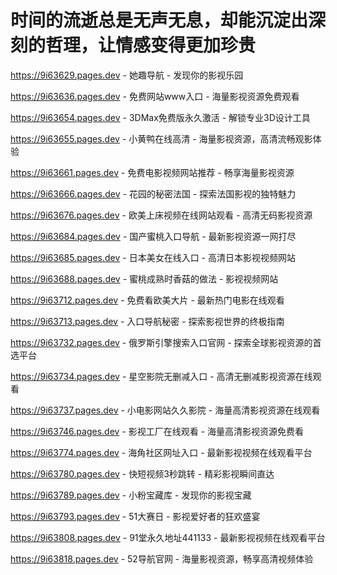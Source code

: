 # 时间的流逝总是无声无息，却能沉淀出深刻的哲理，让情感变得更加珍贵

https://9i63629.pages.dev - 她趣导航 - 发现你的影视乐园

https://9i63636.pages.dev - 免费网站www入口 - 海量影视资源免费观看

https://9i63654.pages.dev - 3DMax免费版永久激活 - 解锁专业3D设计工具

https://9i63655.pages.dev - 小黄鸭在线高清 - 海量影视资源，高清流畅观影体验

https://9i63661.pages.dev - 免费电影视频网站推荐 - 畅享海量影视资源

https://9i63666.pages.dev - 花园的秘密法国 - 探索法国影视的独特魅力

https://9i63676.pages.dev - 欧美上床视频在线网站观看 - 高清无码影视资源

https://9i63684.pages.dev - 国产蜜桃入口导航 - 最新影视资源一网打尽

https://9i63685.pages.dev - 日本美女在线入口 - 高清日本影视视频网站

https://9i63688.pages.dev - 蜜桃成熟时香菇的做法 - 影视视频网站

https://9i63712.pages.dev - 免费看欧美大片 - 最新热门电影在线观看

https://9i63713.pages.dev - 入口导航秘密 - 探索影视世界的终极指南

https://9i63732.pages.dev - 俄罗斯引擎搜索入口官网 - 探索全球影视资源的首选平台

https://9i63734.pages.dev - 星空影院无删减入口 - 高清无删减影视资源在线观看

https://9i63737.pages.dev - 小电影网站久久影院 - 海量高清影视资源在线观看

https://9i63746.pages.dev - 影视工厂在线观看 - 海量高清影视资源免费看

https://9i63774.pages.dev - 海角社区网址入口 - 最新影视视频在线观看平台

https://9i63780.pages.dev - 快短视频3秒跳转 - 精彩影视瞬间直达

https://9i63789.pages.dev - 小粉宝藏库 - 发现你的影视宝藏

https://9i63793.pages.dev - 51大赛日 - 影视爱好者的狂欢盛宴

https://9i63808.pages.dev - 91堂永久地址441133 - 最新影视视频在线观看平台

https://9i63818.pages.dev - 52导航官网 - 海量影视资源，畅享高清视频体验
